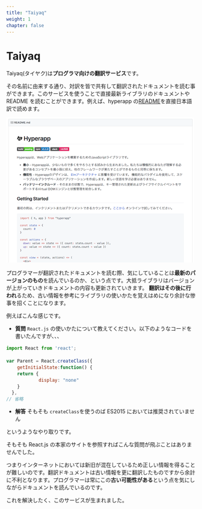 ```yaml
---
title: "Taiyaq"
weight: 1
chapter: false
---
```


# Taiyaq

Taiyaq(タイヤク)は**プログラマ向けの翻訳サービス**です。

その名前に由来する通り、対訳を皆で共有して翻訳されたドキュメントを読む事ができます。このサービスを使うことで直接最新ライブラリのドキュメントや README を読むことができます。例えば、hyperapp の[README](https://taiyaq.com/contents/PGg8jzP12zX8JtE7LALAdzvOAJ)を直接日本語訳で読めます。

![hyper_app_readme](images/hyperapp_readme.png)

プログラマーが翻訳されたドキュメントを読む際、気にしていることは**最新のパージョンのもの**を読んでいるのか、という点です。大抵ライブラリはバージョンが上がっていきドキュメントの内容も更新されていきます。
**翻訳はその後に行われ**るため、古い情報を参考にライブラリの使いかたを覚えはめになり余計な惨事を招くことになります。

例えばこんな感じです。

* **質問** `React.js` の使いかたについて教えてください。以下のようなコードを書いたんですが、、、

```js
import React from 'react';

var Parent = React.createClass({
    getInitialState:function() {
    return {
            display: "none"
    }
  },
// 省略
```

* **解答** そもそも `createClass`を使うのば ES2015 においては推奨されていません

というようなやり取りです。

そもそも React.js の本家のサイトを参照すればこんな質問が飛ぶことはありませんでした。

つまりインターネットにおいては新旧が混在しているため正しい情報を得ることが難しいのです。翻訳ドキュメントは古い情報を更に翻訳したものですから余計に不利となります。プログラマーは常にこの**古い可能性がある**という点を気にしながらドキュメントを読んでいるのです。

これを解決したく、このサービスが生まれました。
